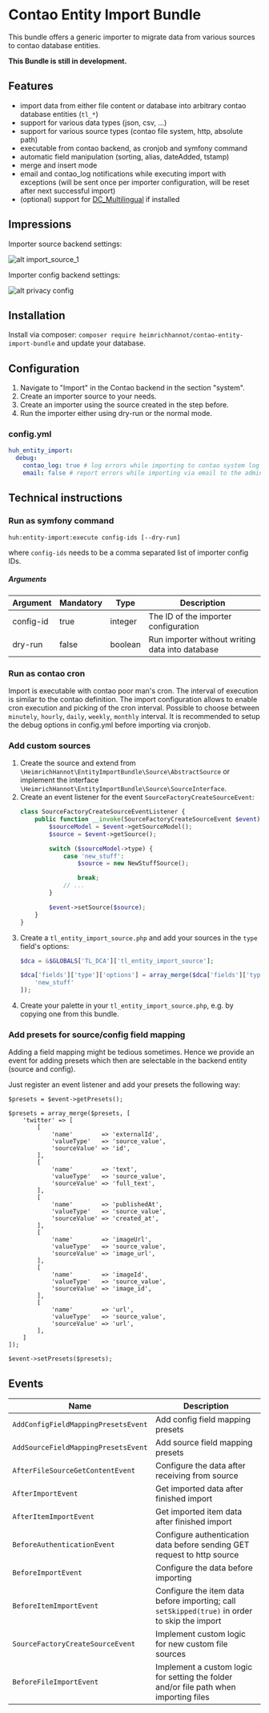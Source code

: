 # Contao Entity Import Bundle

This bundle offers a generic importer to migrate data from various sources to contao database entities.

**This Bundle is still in development.**

## Features

- import data from either file content or database into arbitrary contao database entities (`tl_*`)
- support for various data types (json, csv, ...)
- support for various source types (contao file system, http, absolute path)
- executable from contao backend, as cronjob and symfony command
- automatic field manipulation (sorting, alias, dateAdded, tstamp)
- merge and insert mode
- email and contao_log notifications while executing import with exceptions (will be sent once per importer 
configuration, will be reset after next successful import)
- (optional) support for [DC_Multilingual](https://github.com/terminal42/contao-DC_Multilingual) if installed

## Impressions

Importer source backend settings:

![alt import_source_1](./docs/img/importer_source.png)

Importer config backend settings:

![alt privacy config](./docs/img/importer_config.png)

## Installation

Install via composer: `composer require heimrichhannot/contao-entity-import-bundle` and update your database.

## Configuration

1. Navigate to "Import" in the Contao backend in the section "system".
1. Create an importer source to your needs.
1. Create an importer using the source created in the step before.
1. Run the importer either using dry-run or the normal mode.

### config.yml

```yaml
huh_entity_import:
  debug:
    contao_log: true # log errors while importing to contao system log
    email: false # report errors while importing via email to the admin email defined in the contao settings
```

## Technical instructions

### Run as symfony command

`huh:entity-import:execute config-ids [--dry-run]`

where `config-ids` needs to be a comma separated list of importer config IDs.

##### Arguments
Argument | Mandatory | Type | Description
--------|--------|-------|---
config-id | true | integer |The ID of the importer configuration
dry-run | false | boolean |Run importer without writing data into database

### Run as contao cron

Import is executable with contao poor man's cron. The interval of execution is similar to the contao definition.
The import configuration allows to enable cron execution and picking of the cron interval.
Possible to choose between `minutely`, `hourly`, `daily`, `weekly`, `monthly` interval. It is recommended to setup
the debug options in config.yml before importing via cronjob.

### Add custom sources

1. Create the source and extend from `\HeimrichHannot\EntityImportBundle\Source\AbstractSource` or implement the
   interface `\HeimrichHannot\EntityImportBundle\Source\SourceInterface`.
1. Create an event listener for the event `SourceFactoryCreateSourceEvent`:
   ```php
   class SourceFactoryCreateSourceEventListener {
       public function __invoke(SourceFactoryCreateSourceEvent $event) {
           $sourceModel = $event->getSourceModel();
           $source = $event->getSource();
   
           switch ($sourceModel->type) {
               case 'new_stuff':
                   $source = new NewStuffSource();
   
                   break;
               // ...
           }
   
           $event->setSource($source);
       }
   }
   ```
1. Create a `tl_entity_import_source.php` and add your sources in the `type` field's options:
   ```php
   $dca = &$GLOBALS['TL_DCA']['tl_entity_import_source'];
   
   $dca['fields']['type']['options'] = array_merge($dca['fields']['type']['options'], [
       'new_stuff'
   ]);
   ```
1. Create your palette in your `tl_entity_import_source.php`, e.g. by copying one from this bundle.

### Add presets for source/config field mapping

Adding a field mapping might be tedious sometimes. Hence we provide an event for adding presets which then are selectable in the backend entity (source and config).

Just register an event listener and add your presets the following way:

```
$presets = $event->getPresets();

$presets = array_merge($presets, [
    'twitter' => [
        [
            'name'        => 'externalId',
            'valueType'   => 'source_value',
            'sourceValue' => 'id',
        ],
        [
            'name'        => 'text',
            'valueType'   => 'source_value',
            'sourceValue' => 'full_text',
        ],
        [
            'name'        => 'publishedAt',
            'valueType'   => 'source_value',
            'sourceValue' => 'created_at',
        ],
        [
            'name'        => 'imageUrl',
            'valueType'   => 'source_value',
            'sourceValue' => 'image_url',
        ],
        [
            'name'        => 'imageId',
            'valueType'   => 'source_value',
            'sourceValue' => 'image_id',
        ],
        [
            'name'        => 'url',
            'valueType'   => 'source_value',
            'sourceValue' => 'url',
        ],
    ]
]);

$event->setPresets($presets);
```

## Events

Name | Description
-----|------------
`AddConfigFieldMappingPresetsEvent` | Add config field mapping presets
`AddSourceFieldMappingPresetsEvent` | Add source field mapping presets
`AfterFileSourceGetContentEvent` | Configure the data after receiving from source
`AfterImportEvent` | Get imported data after finished import
`AfterItemImportEvent` | Get imported item data after finished import
`BeforeAuthenticationEvent` | Configure authentication data before sending GET request to http source
`BeforeImportEvent` | Configure the data before importing
`BeforeItemImportEvent` | Configure the item data before importing; call `setSkipped(true)` in order to skip the import
`SourceFactoryCreateSourceEvent` | Implement custom logic for new custom file sources
`BeforeFileImportEvent` | Implement a custom logic for setting the folder and/or file path when importing files
